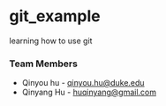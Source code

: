 # git_example
learning how to use git

### Team Members
 * Qinyou hu - qinyou.hu@duke.edu
 * Qinyang Hu - huqinyang@gmail.com


